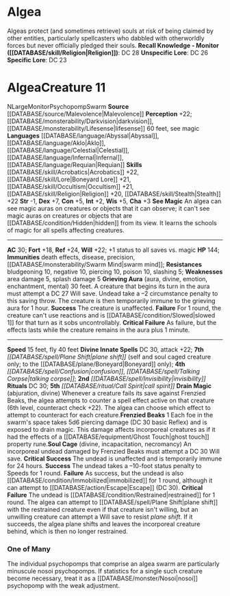 ﻿---
ac: '30'
alignment: N
all_resistance: null
burrow_speed: null
charisma: '+3'
climb_speed: null
constitution: '+5'
creature_ability:
- Drain Magic
- Frenzied Beaks
- Grieving Aura
- See Magic
- Soul Cage
creature_family: '[[DATABASE/monsterfamily/Psychopomp|Psychopomp]]'
description: 'Algeas protect (and sometimes retrieve) souls at risk of being claimed
  by other entities, particularly spellcasters who dabbled with otherworldly forces
  but never officially pledged their souls.<br/><br/><b><u>Recall Knowledge - Monitor</u>
  ( [[DATABASE/skill/Religion|Religion]] )</b>: DC 28<br/><b><u>Unspecific Lore</u></b>:
  DC 26<br/><b><u>Specific Lore</u></b>: DC 23'
dexterity: '+7'
element: null
fly_speed: '40'
fortitude: '+18'
hardness: null
hp: '144'
id: '1420'
immunity:
- '[[DATABASE/trait/Death|death]] effects'
- '[[DATABASE/trait/Disease|disease]]'
- precision
- '[[DATABASE/monsterability/Swarm Mind|swarm mind]]'
intelligence: '+2'
land_speed: '15'
language:
- '[[DATABASE/language/Abyssal|Abyssal]]'
- '[[DATABASE/language/Aklo|Aklo]]'
- '[[DATABASE/language/Celestial|Celestial]]'
- '[[DATABASE/language/Infernal|Infernal]]'
- '[[DATABASE/language/Requian|Requian]]'
level: '11'
max_speed: '40'
name: Algea
perception: '+22'
rarity: Common
reflex: '+24'
resistance:
- bludgeoning 10
- '[[DATABASE/trait/Negative|negative]] 10'
- piercing 10
- '[[DATABASE/trait/Poison|poison]] 10'
- slashing 5
rus_type_level: null
school: null
sense:
- '[[DATABASE/monsterability/Darkvision|darkvision]]'
- '[[DATABASE/monsterability/Lifesense|lifesense]] 60 feet'
- see magic
size: Large
skill:
- '[[DATABASE/skill/Acrobatics|Acrobatics]] +22'
- '[[DATABASE/skill/Lore|Boneyard Lore]] +21'
- '[[DATABASE/skill/Occultism|Occultism]] +21'
- '[[DATABASE/skill/Religion|Religion]] +20'
- '[[DATABASE/skill/Stealth|Stealth]] +22'
source: '[[DATABASE/source/Malevolence|Malevolence]]'
speed:
- 15 feet
- fly 40 feet
spell:
- '[[DATABASE/spell/Confusion|Confusion]]'
- '[[DATABASE/spell/Invisibility|Invisibility]]'
- '[[DATABASE/spell/Plane Shift|Plane Shift]]'
- '[[DATABASE/spell/Talking Corpse|Talking Corpse]]'
strength: '-1'
strength_req: '-1'
strongest_save:
- Reflex
swim_speed: null
trait:
- '[[DATABASE/trait/Monitor|Monitor]]'
- '[[DATABASE/trait/Psychopomp|Psychopomp]]'
- '[[DATABASE/trait/Swarm|Swarm]]'
type: Creature
vision: Darkvision
weakest_save:
- Fortitude
weakness:
- area damage 5
- '[[DATABASE/trait/Splash|splash]] damage 5'
will: '+22'
wisdom: '+5'

---
# Algea

Algeas protect (and sometimes retrieve) souls at risk of being claimed by other entities, particularly spellcasters who dabbled with otherworldly forces but never officially pledged their souls.
**Recall Knowledge - Monitor ([[DATABASE/skill/Religion|Religion]])**: DC 28
**Unspecific Lore**: DC 26
**Specific Lore**: DC 23

# Algea<span class="item-type">Creature 11</span>

<span class="trait-alignment item-trait">N</span><span class="trait-size item-trait">Large</span><span class="item-trait">Monitor</span><span class="item-trait">Psychopomp</span><span class="item-trait">Swarm</span>
**Source** [[DATABASE/source/Malevolence|Malevolence]]
**Perception** +22; [[DATABASE/monsterability/Darkvision|darkvision]], [[DATABASE/monsterability/Lifesense|lifesense]] 60 feet, see magic
**Languages** [[DATABASE/language/Abyssal|Abyssal]], [[DATABASE/language/Aklo|Aklo]], [[DATABASE/language/Celestial|Celestial]], [[DATABASE/language/Infernal|Infernal]], [[DATABASE/language/Requian|Requian]]
**Skills** [[DATABASE/skill/Acrobatics|Acrobatics]] +22, [[DATABASE/skill/Lore|Boneyard Lore]] +21, [[DATABASE/skill/Occultism|Occultism]] +21, [[DATABASE/skill/Religion|Religion]] +20, [[DATABASE/skill/Stealth|Stealth]] +22
**Str** -1, **Dex** +7, **Con** +5, **Int** +2, **Wis** +5, **Cha** +3
**See Magic** An algea can see magic auras on creatures or objects that it can observe; it can't see magic auras on creatures or objects that are [[DATABASE/condition/Hidden|hidden]] from its view. It learns the schools of magic for all spells affecting creatures.

---
**AC** 30; **Fort** +18, **Ref** +24, **Will** +22; +1 status to all saves vs. magic
**HP** 144; **Immunities** death effects, disease, precision, [[DATABASE/monsterability/Swarm Mind|swarm mind]]; **Resistances** bludgeoning 10, negative 10, piercing 10, poison 10, slashing 5; **Weaknesses** area damage 5, splash damage 5
<span class="in-box-ability">**Grieving Aura** (aura, divine, emotion, enchantment, mental) 30 feet. A creature that begins its turn in the aura must attempt a DC 27 Will save. Undead take a –2 circumstance penalty to this saving throw. The creature is then temporarily immune to the grieving aura for 1 hour. </span><span class="in-box-ability">**Success** The creature is unaffected. </span><span class="in-box-ability">**Failure** For 1 round, the creature can't use reactions and is [[DATABASE/condition/Slowed|slowed 1]] for that turn as it sobs uncontrollably. </span><span class="in-box-ability">**Critical Failure** As failure, but the effects lasts while the creature remains in the aura plus 1 minute.</span>

---
**Speed** 15 feet, fly 40 feet
**Divine Innate Spells** DC 30, attack +22; **7th** _[[DATABASE/spell/Plane Shift|plane shift]]_ (self and soul caged creature only; to the [[DATABASE/plane/Boneyard|Boneyard]] only); **4th** _[[DATABASE/spell/Confusion|confusion]]_, _[[DATABASE/spell/Talking Corpse|talking corpse]]_; **2nd** _[[DATABASE/spell/Invisibility|invisibility]]_
**Rituals** DC 30; **5th** _[[DATABASE/ritual/Call Spirit|call spirit]]_
<span class="in-box-ability">**Drain Magic** (abjuration, divine) Whenever a creature fails its save against Frenzied Beaks, the algea attempts to counter a spell effect active on that creature (6th level, counteract check +22). The algea can choose which effect to attempt to counteract for each creature.</span><span class="in-box-ability">**Frenzied Beaks** <span class="action-icon">1</span> Each foe in the swarm's space takes 5d6 piercing damage (DC 30 basic Reflex) and is exposed to drain magic. This damage affects incorporeal creatures as if it had the effects of a [[DATABASE/equipment/Ghost Touch|ghost touch]] property rune.</span><span class="in-box-ability">**Soul Cage** (divine, incapacitation, necromancy) An incorporeal undead damaged by Frenzied Beaks must attempt a DC 30 Will save. 
**Critical Success** The undead is unaffected and is temporarily immune for 24 hours. 
**Success** The undead takes a –10-foot status penalty to Speeds for 1 round. 
**Failure** As success, but the undead is also [[DATABASE/condition/Immobilized|immobilized]] for 1 round, although it can attempt to [[DATABASE/action/Escape|Escape]] (DC 30). 
**Critical Failure** The undead is [[DATABASE/condition/Restrained|restrained]] for 1 round. The algea can attempt to [[DATABASE/spell/Plane Shift|plane shift]] with the restrained creature even if that creature isn't willing, but an unwilling creature can attempt a Will save to resist _plane shift_. If it succeeds, the algea plane shifts and leaves the incorporeal creature behind, which is then no longer restrained.</span>

###  One of Many

The individual psychopomps that comprise an algea swarm are particularly minuscule nosoi psychopomps. If statistics for a single such creature become necessary, treat it as a [[DATABASE/monster/Nosoi|nosoi]] psychopomp with the weak adjustment.